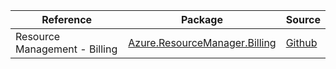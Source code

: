 | Reference | Package | Source |
|---|---|---|
|Resource Management - Billing|[Azure.ResourceManager.Billing](https://www.nuget.org/packages/Azure.ResourceManager.Billing)|[Github](https://github.com/Azure/azure-sdk-for-net/blob/main/sdk/billing/Azure.ResourceManager.Billing)|

